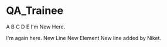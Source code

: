 # QA_Trainee
A
B
C
D
E
I'm New Here.

I'm again here.
New Line
New Element
New line added by Niket.

